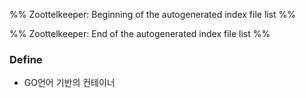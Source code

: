 %% Zoottelkeeper: Beginning of the autogenerated index file list  %%

%% Zoottelkeeper: End of the autogenerated index file list  %%
### Define
- GO언어 기반의 컨테이너 